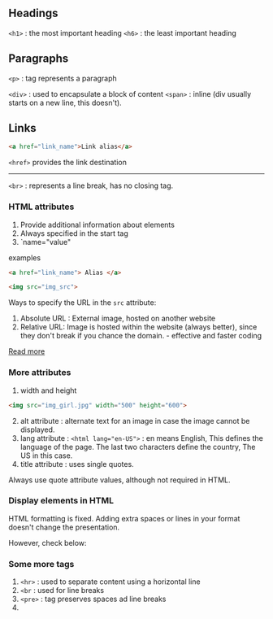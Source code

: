 ## Headings

`<h1>` : the most important heading
`<h6>` : the least important heading

## Paragraphs

 `<p>` : tag represents a paragraph

`<div>` : used to encapsulate a block of content
 `<span>` : inline (div usually starts on a new line, this doesn't).
## Links

```html
<a href="link_name">Link alias</a>
```

`<href>` provides the link destination


****
`<br>` : represents a line break, has no closing tag.

### HTML attributes

1. Provide additional information about elements
2. Always specified in the start tag
3. `name="value"

examples
```html
<a href="link_name"> Alias </a>

<img src="img_src">


```

Ways to specify the URL in the `src` attribute:

1. Absolute URL : External image, hosted on another website
2. Relative URL: Image is hosted within the website (always better), since they don't break if you chance the domain. - effective and faster coding

[Read more](https://www.conductor.com/academy/urls/faq/absolute-vs-relative/)

### More attributes

1.  width and height
```html
<img src="img_girl.jpg" width="500" height="600">
```

2. alt attribute : alternate text for an image in case the image cannot be displayed.
3. lang attribute : `<html lang="en-US">` : en means English, This defines the language of the page. The last two characters define the country, The US in this case.
4. title attribute : uses single quotes.

Always use quote attribute values, although not required in HTML.


### Display elements in HTML

HTML formatting is fixed. Adding extra spaces or lines in your format doesn't change the presentation.

However, check below:
### Some more tags

1. `<hr>` : used to separate content using a horizontal line
2. `<br` : used for line breaks
3. `<pre>` : tag preserves spaces ad line breaks
4. 





